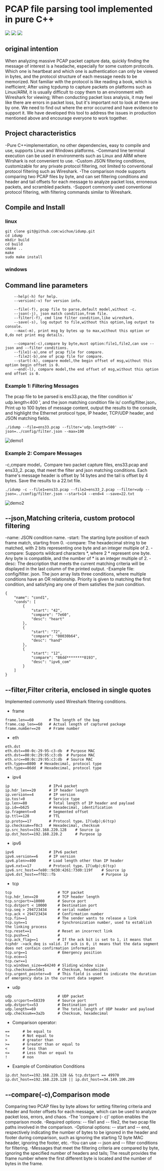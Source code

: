 # PCAP file parsing tool implemented in pure C++

[![](https://img.shields.io/badge/license-MIT-green.svg)](https://github.com/wichue/idump/blob/master/LICENSE)
[![](https://img.shields.io/badge/language-c++-red.svg)](https://en.cppreference.com/)
[![](https://img.shields.io/badge/platform-linux%20|%20windows-blue.svg)](https://github.com/wichue/idump)
## original intention
When analyzing massive PCAP packet capture data, quickly finding the message of interest is a headache, especially for some custom protocols. Which one is heartbeat and which one is authentication can only be viewed in bytes, and the protocol structure of each message needs to be memorized. Not familiar with the protocol is like reading a book, which is inefficient; After using tcpdump to capture packets on platforms such as Linux/ARM, it is usually difficult to copy them to an environment with Wireshark for viewing; When conducting packet loss analysis, it may feel like there are errors in packet loss, but it's important not to look at them one by one. We need to find out where the error occurred and have evidence to support it. We have developed this tool to address the issues in production mentioned above and encourage everyone to work together.
## Project characteristics
-Pure C++implementation, no other dependencies, easy to compile and use, supports Linux and Windows platforms.
-Command line terminal execution can be used in environments such as Linux and ARM where Wirshark is not convenient to use.
-Custom JSON filtering conditions, customizable for any private protocol filtering, not limited to conventional protocol filtering such as Wireshark.
-The comparison mode supports comparing two PCAP files by byte, and can set filtering conditions and header and tail offsets for each message to analyze packet loss, erroneous packets, and scrambled packets.
-Support commonly used conventional protocol filtering, with filtering commands similar to Wireshark.

## Compile and Install
### linux
```shell
git clone git@github.com:wichue/idump.git
cd idump
mkdir build
cd build
cmake ..
make
sudo make install
```
### windows

## Command line parameters
```shell
    --help(-h) for help.
    --version(-v) for version info.

    --file(-f), pcap file to parse,default model,without -c.
    --json(-j), json match condition,from file.
    --filter(-f), cmd line filter condition,like wireshark.
    --save(-s), log output to file,without this option,log output to console.
    --max(-m), print msg by bytes up to max,without this option or 0,do not print msg details.

    --compare(-c),compare by byte,must option:file1,file2,can use --json and --filter conditions.
    --file1(-a),one of pcap file for compare.
    --file2(-b),one of pcap file for compare.
    --start(-k), compare model,the begin offset of msg,without this option begin offset is 0.
    --end(-l), compare model,the end offset of msg,without this option end offset is 0.
```
### Example 1: Filtering Messages
The pcap file to be parsed is ens33.pcap, the filter condition is' udp.length<400 ', and the json matching condition file is/ config/filter.json， Print up to 100 bytes of message content, output the results to the console, and highlight the Ethernet protocol type, IP header, TCP/UDP header, and JSON matching fields.
```shell
./idump --file=ens33.pcap --filter='udp.length<500' --json=../config/filter.json --max=100
```
![demo1](https://github.com/wichue/idump/blob/master/res/demo1.png)
### Example 2: Compare Messages
-c,cmpare model，Compare two packet capture files, ens33.pcap and ens33_2. pcap, that meet the filter and json matching conditions. Each frame's message header is offset by 14 bytes and the tail is offset by 4 bytes. Save the results to a 22.txt file.
```shell
./idump -c --file1=ens33.pcap --file2=ens33_2.pcap --filter=udp --json=../config/filter.json --start=14 --end=4 --save=22.txt
```
![demo2](https://github.com/wichue/idump/blob/master/res/demo2.png)

## --json,Matching criteria, custom protocol filtering
-name: JSON condition name.
-start: The starting byte position of each frame match, starting from 0.
-compare: The hexadecimal string to be matched, with 2 bits representing one byte and an integer multiple of 2.
-compare: Supports wildcard characters *, where 2 * represent one byte. Any byte is compatible, and the number of * is an integer multiple of 2.
-desc: The description that meets the current matching criteria will be displayed in the last column of the printed output.
-Example file: config/filter. json. The json array lists three conditions, where multiple conditions have an OR relationship. Priority is given to matching the first condition, and satisfying any one of them satisfies the json condition.
```shell
{
    "name": "cond1",
    "conds": [
        {
            "start": "42",
            "compare": "7e60",
            "desc": "heart"
        },
        {
            "start": "72",
            "compare": "00030b64",
            "desc": "hand"
        },
        {
            "start": "12",
            "compare": "86dd********0193",
            "desc": "ipv6_com"
        }
    ]
}
```

## --filter,Filter criteria, enclosed in single quotes
Implemented commonly used Wireshark filtering conditions.
- frame
```shell
frame.len==60		# The length of the bag
frame.cap_len==60	# Actual length of captured package
frame.number==20	# Frame number
```

- eth
```shell
eth.dst
eth.dst==00-0c-29-95-c3-db	# Purpose MAC
eth.dst==00:0c:29:95:c3:db	# Purpose MAC
eth.src==00:0c:29:95:c3:db	# Source MAC
eth.type==0800	# Hexadecimal, protocol type
eth.type==86dd	# Hexadecimal, protocol type
```
- ipv4
```shell
ip					# IPv4 packet
ip.hdr_len==20		# IP header length
ip.version==4		# IP version
ip.tos!=0			# Service type
ip.len>=80			# Total length of IP header and payload
ip.id==b625			# Hexadecimal, identification
ip.fragment==0		# Segmented offset
ip.ttl==128			# TTL
ip.proto==17		# Protocol type，17(udp);6(tcp)
ip.checksum==f0c3	# Hexadecimal, checksum
ip.src_host==192.168.220.128	# Source ip
ip.dst_host==192.168.220.2		# Purpose ip
```
- ipv6
```shell
ipv6				# IPv6 packet
ipv6.version==6		# IP version
ipv6.plen>=400		# Load length other than IP header
ipv6.nxt==17		# Protocol type，17(udp);6(tcp)
ipv6.src_host==fe80::9d30:4261:73d0:119f	# Source ip
ipv6.dst_host==ff02::fb						# Purpose ip
```
- tcp
```shell
tcp						# TCP packet
tcp.hdr_len==20			# TCP header length
tcp.srcport>=10000		# Source port
tcp.dstport < 10000		# Destination port
tcp.seq > 294723434		# serial number
tcp.ack < 294723434		# Confirmation number
tcp.fin==1				# The sender wants to release a link
tcp.syn==1				# Synchronization number, used to establish the linking process
tcp.reset==1			# Reset an incorrect link
tcp.push==1				# 
tcp.ack_flag==1			# If the ack bit is set to 1, it means that tcphdr ->ack_deq is valid. If ack is 0, it means that the data segment does not contain confirmation information
tcp.urg==1				# Emergency position
tcp.ece==1
tcp.cwr==1
tcp.windows_size==64240	# Sliding window size
tcp.checksum==5de1		# Checksum, hexadecimal
tcp.urgent_pointer==0	# This field is used to indicate the duration of emergency data in the current data segment
```
- udp
```shell
udp						# UDP packet
udp.srcport==58339		# Source port
udp.dstport==53			# Destination port
udp.length==69			# The total length of UDP header and payload
udp.checksum==3a2b		# Checksum, hexadecimal
```
- Comparison operator:
```shell
==		# be equal to
!=		# Not equal to
>		# greater than
>=		# Greater than or equal to
<		# less than
<=		# Less than or equal to
!		# non
```
- Example of Combination Conditions
```shell
ip.dst_host==192.168.220.128 && tcp.dstport == 49970
ip.dst_host==192.168.220.128 || ip.dst_host==34.149.100.209
```

## --compare(-c),Comparison mode
Comparing two PCAP files by byte allows for setting filtering criteria and header and footer offsets for each message, which can be used to analyze packet loss, errors, and chaos.
-The 'compare (- c)' option enables the comparison mode.
-Required options: -- file1 and -- file2, the two pcap file paths involved in the comparison.
-Optional options: -- start and -- end, respectively indicating the number of bytes to be ignored in the header and footer during comparison, such as ignoring the starting 12 byte MAC header, ignoring the footer, etc.
-You can use -- json and -- filter conditions for filtering.
-Messages that meet the filtering criteria are compared by byte, ignoring the specified number of headers and tails; The result provides the frame number where the first different byte is located and the number of bytes in the frame.
